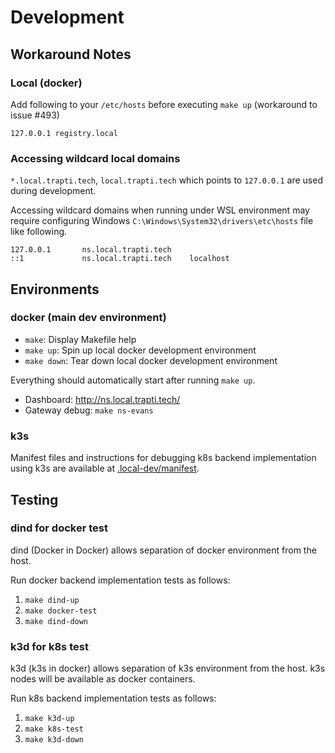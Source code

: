 # Development

## Workaround Notes

### Local (docker)

Add following to your `/etc/hosts` before executing `make up`
(workaround to issue #493)

```
127.0.0.1 registry.local
```

### Accessing wildcard local domains

`*.local.trapti.tech`, `local.trapti.tech` which points to `127.0.0.1` are used during development.

Accessing wildcard domains when running under WSL environment may require configuring Windows `C:\Windows\System32\drivers\etc\hosts` file like following.

```plaintext
127.0.0.1       ns.local.trapti.tech
::1             ns.local.trapti.tech    localhost
```

## Environments

### docker (main dev environment)

- `make`: Display Makefile help
- `make up`: Spin up local docker development environment
- `make down`: Tear down local docker development environment

Everything should automatically start after running `make up`.

- Dashboard: http://ns.local.trapti.tech/
- Gateway debug: `make ns-evans`

### k3s

Manifest files and instructions for debugging k8s backend implementation using k3s are available at [.local-dev/manifest](../.local-dev/manifest).

## Testing

### dind for docker test

dind (Docker in Docker) allows separation of docker environment from the host.

Run docker backend implementation tests as follows:

1. `make dind-up`
2. `make docker-test`
3. `make dind-down`

### k3d for k8s test

k3d (k3s in docker) allows separation of k3s environment from the host.
k3s nodes will be available as docker containers.

Run k8s backend implementation tests as follows:

1. `make k3d-up`
2. `make k8s-test`
3. `make k3d-down`
